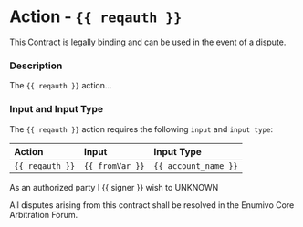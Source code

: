 # Action - `{{ reqauth }}`

This Contract is legally binding and can be used in the event of a dispute. 

### Description

The `{{ reqauth }}` action... 

### Input and Input Type

The `{{ reqauth }}` action requires the following `input` and `input type`:

| Action | Input | Input Type |
|:--|:--|:--|
| `{{ reqauth }}` | `{{ fromVar }}` | `{{ account_name }}` |

As an authorized party I {{ signer }} wish to UNKNOWN

All disputes arising from this contract shall be resolved in the Enumivo Core Arbitration Forum. 

